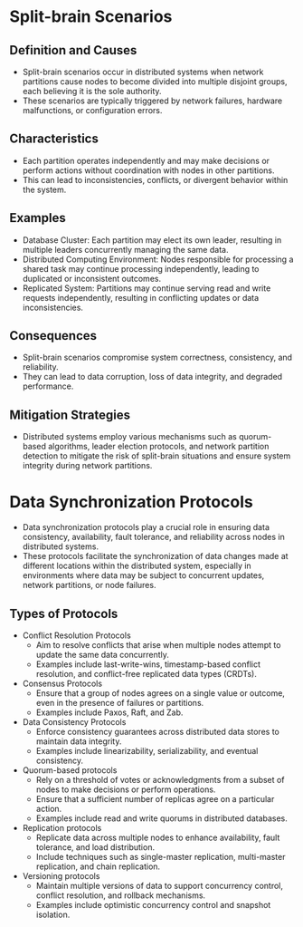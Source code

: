 # Split-brain Scenarios

## Definition and Causes

- Split-brain scenarios occur in distributed systems when network partitions cause nodes to become divided into multiple disjoint groups, each believing it is the sole authority.
- These scenarios are typically triggered by network failures, hardware malfunctions, or configuration errors.

## Characteristics

- Each partition operates independently and may make decisions or perform actions without coordination with nodes in other partitions.
- This can lead to inconsistencies, conflicts, or divergent behavior within the system.

## Examples

- Database Cluster: Each partition may elect its own leader, resulting in multiple leaders concurrently managing the same data.
- Distributed Computing Environment: Nodes responsible for processing a shared task may continue processing independently, leading to duplicated or inconsistent outcomes.
- Replicated System: Partitions may continue serving read and write requests independently, resulting in conflicting updates or data inconsistencies.

## Consequences

- Split-brain scenarios compromise system correctness, consistency, and reliability.
- They can lead to data corruption, loss of data integrity, and degraded performance.

## Mitigation Strategies

- Distributed systems employ various mechanisms such as quorum-based algorithms, leader election protocols, and network partition detection to mitigate the risk of split-brain situations and ensure system integrity during network partitions.

# Data Synchronization Protocols

- Data synchronization protocols play a crucial role in ensuring data consistency, availability, fault tolerance, and reliability across nodes in distributed systems.
- These protocols facilitate the synchronization of data changes made at different locations within the distributed system, especially in environments where data may be subject to concurrent updates, network partitions, or node failures.

## Types of Protocols

- Conflict Resolution Protocols
  - Aim to resolve conflicts that arise when multiple nodes attempt to update the same data concurrently.
  - Examples include last-write-wins, timestamp-based conflict resolution, and conflict-free replicated data types (CRDTs).
- Consensus Protocols
  - Ensure that a group of nodes agrees on a single value or outcome, even in the presence of failures or partitions.
  - Examples include Paxos, Raft, and Zab.
- Data Consistency Protocols
  - Enforce consistency guarantees across distributed data stores to maintain data integrity.
  - Examples include linearizability, serializability, and eventual consistency.
- Quorum-based protocols
  - Rely on a threshold of votes or acknowledgments from a subset of nodes to make decisions or perform operations.
  - Ensure that a sufficient number of replicas agree on a particular action.
  - Examples include read and write quorums in distributed databases.
- Replication protocols
  - Replicate data across multiple nodes to enhance availability, fault tolerance, and load distribution.
  - Include techniques such as single-master replication, multi-master replication, and chain replication.
- Versioning protocols
  - Maintain multiple versions of data to support concurrency control, conflict resolution, and rollback mechanisms.
  - Examples include optimistic concurrency control and snapshot isolation.
